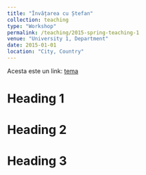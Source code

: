 ```yaml
---
title: "Învățarea cu Ștefan"
collection: teaching
type: "Workshop"
permalink: /teaching/2015-spring-teaching-1
venue: "University 1, Department"
date: 2015-01-01
location: "City, Country"
---
```

Acesta este un link: [tema](http://academicpages.github.io/files/paper1.pdf)


Heading 1
======

Heading 2
======

Heading 3
======

